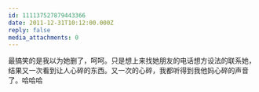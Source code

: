 ```yaml
---
id: 111137527879443366
date: 2011-12-31T10:12:00.000Z
reply: false
media_attachments: 0
---
```


最搞笑的是我以为她删了，呵呵。只是想上来找她朋友的电话想方设法的联系她，结果又一次看到让人心碎的东西。又一次的心碎，我都听得到我他妈心碎的声音了。哈哈哈 ​​​​

